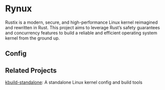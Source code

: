 # Rynux
Rustix is a modern, secure, and high-performance Linux kernel reimagined and rewritten in Rust. This project aims to leverage Rust’s safety guarantees and concurrency features to build a reliable and efficient operating system kernel from the ground up.


## Config



## Related Projects
[kbuild-standalone](https://github.com/WangNan0/kbuild-standalone): A standalone Linux kernel config and build tools
